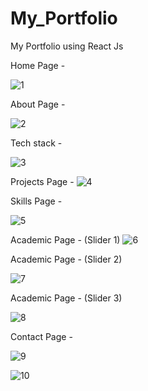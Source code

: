 # My_Portfolio
My Portfolio using React Js

Home Page - 

![1](https://user-images.githubusercontent.com/63421462/178111730-2441c642-030b-4159-b8c4-88daae2d5dd3.jpeg)

About Page -

![2](https://user-images.githubusercontent.com/63421462/178111745-48333136-0092-4bef-966e-f792362ef046.jpeg)

Tech stack - 

![3](https://user-images.githubusercontent.com/63421462/178111749-1ad96c90-2742-4c48-be2f-77dd3f564017.jpeg)

Projects Page - 
![4](https://user-images.githubusercontent.com/63421462/178111760-86befe61-e15f-4061-9802-a97aa5a36f63.jpeg)

Skills Page -

![5](https://user-images.githubusercontent.com/63421462/178111764-9c2601c6-cc1b-417e-8e2f-ec52d74cae66.jpeg)

Academic Page - (Slider 1)
![6](https://user-images.githubusercontent.com/63421462/178111766-1ca463d0-1649-40b2-ae51-2cee94459279.jpeg)

Academic Page - (Slider 2)

![7](https://user-images.githubusercontent.com/63421462/178111772-1f42422d-366a-45ef-9915-2362e3940799.jpeg)

Academic Page - (Slider 3)

![8](https://user-images.githubusercontent.com/63421462/178111781-5418635c-6534-438e-9d99-ba8e4bc4191f.jpeg)

Contact Page -

![9](https://user-images.githubusercontent.com/63421462/178111785-1f795114-00d1-479d-964b-766ff83a1981.jpeg)


![10](https://user-images.githubusercontent.com/63421462/178111793-5d6211b0-dc87-4380-9932-1a4e61d98fa9.jpeg)
